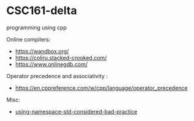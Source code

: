 # CSC161-delta
programming using cpp 

Online compilers: 
  * https://wandbox.org/
  * https://coliru.stacked-crooked.com/
  * https://www.onlinegdb.com/


 Operator precedence and associativity :
  * https://en.cppreference.com/w/cpp/language/operator_precedence


Misc:
* [using-namespace-std-considered-bad-practice](https://www.geeksforgeeks.org/using-namespace-std-considered-bad-practice/)
